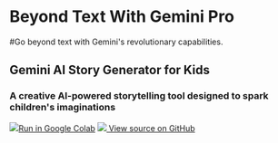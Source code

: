 # Beyond Text With Gemini Pro
#Go beyond text with Gemini's revolutionary capabilities.


## Gemini AI Story Generator for Kids

### A creative AI-powered storytelling tool designed to spark children's imaginations

 <td>
    <a target="_blank" href="https://colab.research.google.com/github/nihalnihalani/Beyond-Text-With-Gemini-Pro/blob/main/Gemini_ai_story_generator_for_kids.ipynb"> <img src="https://www.tensorflow.org/images/colab_logo_32px.png" />Run in Google Colab</a>
  </td>
  <td>
    <a target="_blank" href="https://github.com/nihalnihalani/Beyond-Text-With-Gemini-Pro/blob/main/Gemini_ai_story_generator_for_kids.ipynb"> <img src="https://www.tensorflow.org/images/GitHub-Mark-32px.png" /> View source on GitHub</a>
  </td>


